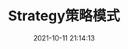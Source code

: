 ---
title: Strategy策略模式
date: 2021-10-11 21:14:13
tags:
    - 设计模式
    - Strategy
    - Java
    - 策略模式
---